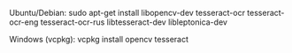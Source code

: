 Ubuntu/Debian:
sudo apt-get install libopencv-dev tesseract-ocr tesseract-ocr-eng tesseract-ocr-rus libtesseract-dev libleptonica-dev

Windows (vcpkg):
vcpkg install opencv tesseract
